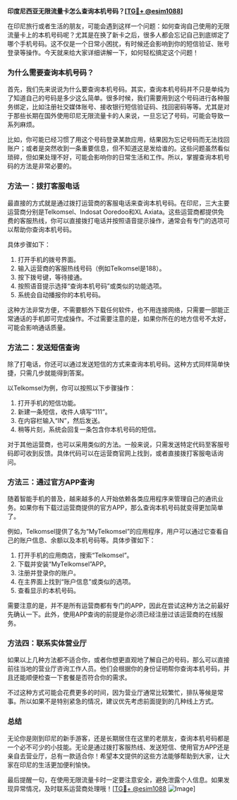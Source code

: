 **印度尼西亚无限流量卡怎么查询本机号码？[[TG💪+ @esim1088](https://t.me/s/esim1088)]**

在印尼旅行或者生活的朋友，可能会遇到这样一个问题：如何查询自己使用的无限流量卡上的本机号码呢？尤其是在换了新卡之后，很多人都会忘记自己到底绑定了哪个手机号码。这不仅是一个日常小困扰，有时候还会影响到你的短信验证、账号登录等操作。今天就来给大家详细讲解一下，如何轻松搞定这个问题！

### **为什么需要查询本机号码？**

首先，我们先来说说为什么要查询本机号码。其实，查询本机号码并不只是单纯为了知道自己的号码是多少这么简单。很多时候，我们需要用到这个号码进行各种服务绑定，比如注册社交媒体账号、接收银行短信验证码、找回密码等等。尤其是对于那些长期在国外使用印尼无限流量卡的人来说，一旦忘记了号码，可能会导致一系列麻烦。

比如，你可能已经习惯了用这个号码登录某款应用，结果因为忘记号码而无法找回账户；或者是突然收到一条重要信息，但不知道这是发给谁的。这些问题虽然看似琐碎，但如果处理不好，可能会影响你的日常生活和工作。所以，掌握查询本机号码的方法是非常必要的。

### **方法一：拨打客服电话**

最直接的方式就是通过拨打运营商的客服电话来查询本机号码。在印尼，三大主要运营商分别是Telkomsel、Indosat Ooredoo和XL Axiata。这些运营商都提供免费的客服热线，你可以直接拨打电话并按照语音提示操作，通常会有专门的选项可以帮助你查询本机号码。

具体步骤如下：

1. 打开手机的拨号界面。
2. 输入运营商的客服热线号码（例如Telkomsel是188）。
3. 按下拨号键，等待接通。
4. 按照语音提示选择“查询本机号码”或类似的功能选项。
5. 系统会自动播报你的本机号码。

这种方法非常方便，不需要额外下载任何软件，也不用连接网络，只需要一部能正常通话的手机即可完成操作。不过需要注意的是，如果你所在的地方信号不太好，可能会影响通话质量。

### **方法二：发送短信查询**

除了打电话，你还可以通过发送短信的方式来查询本机号码。这种方式同样简单快捷，只需几步就能得到答案。

以Telkomsel为例，你可以按照以下步骤操作：

1. 打开手机的短信功能。
2. 新建一条短信，收件人填写“111”。
3. 在内容栏输入“IN”，然后发送。
4. 稍等片刻，系统会回复一条包含你本机号码的短信。

对于其他运营商，也可以采用类似的方法。一般来说，只需发送特定代码至客服号码即可收到反馈。具体代码可以在运营商官网上找到，或者直接拨打客服电话询问。

### **方法三：通过官方APP查询**

随着智能手机的普及，越来越多的人开始依赖各类应用程序来管理自己的通讯业务。如果你有下载过运营商提供的官方APP，那么查询本机号码就变得更加简单了。

例如，Telkomsel提供了名为“MyTelkomsel”的应用程序，用户可以通过它查看自己的账户信息、余额以及本机号码等。具体步骤如下：

1. 打开手机的应用商店，搜索“Telkomsel”。
2. 下载并安装“MyTelkomsel”APP。
3. 注册并登录你的账户。
4. 在主界面上找到“账户信息”或类似的选项。
5. 查看显示的本机号码。

需要注意的是，并不是所有运营商都有专门的APP，因此在尝试这种方法之前最好先确认一下。此外，使用APP查询的前提是你必须已经注册过该运营商的在线服务。

### **方法四：联系实体营业厅**

如果以上几种方法都不适合你，或者你想更直观地了解自己的号码，那么可以直接前往当地的营业厅咨询工作人员。他们会根据你的身份证明帮你查询本机号码，并且还能顺便检查一下套餐是否符合你的需求。

不过这种方式可能会花费更多的时间，因为营业厅通常比较繁忙，排队等候是常事。所以如果不是特别紧急的情况，建议优先考虑前面提到的几种线上方式。

### **总结**

无论你是刚到印尼的新手游客，还是长期居住在这里的老朋友，查询本机号码都是一个必不可少的小技能。无论是通过拨打客服热线、发送短信、使用官方APP还是亲自去营业厅，总有一款适合你！希望本文提供的这些方法能够帮助到大家，让大家在印尼的生活更加便利愉快。

最后提醒一句，在使用无限流量卡时一定要注意安全，避免泄露个人信息。如果发现异常情况，及时联系运营商处理哦！[[TG💪+ @esim1088](https://t.me/s/esim1088) ![Image](https://i.postimg.cc/4NQfJmqS/Snipaste-2025-05-13-00-14-12.png)]